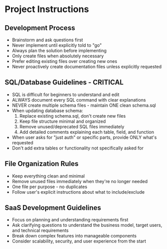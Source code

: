 # Project Instructions

## Development Process
- Brainstorm and ask questions first
- Never implement until explicitly told to "go"
- Always plan the solution before implementing
- Only create files when absolutely necessary
- Prefer editing existing files over creating new ones
- Never proactively create documentation files unless explicitly requested

## SQL/Database Guidelines - CRITICAL
- SQL is difficult for beginners to understand and edit
- ALWAYS document every SQL command with clear explanations
- NEVER create multiple schema files - maintain ONE clean schema.sql
- When updating database schema:
  1. Replace existing schema.sql, don't create new files
  2. Keep file structure minimal and organized
  3. Remove unused/deprecated SQL files immediately
  4. Add detailed comments explaining each table, field, and function
- When user asks for "just auth" or specific parts, provide ONLY what's requested
- Don't add extra tables or functionality not specifically asked for

## File Organization Rules
- Keep everything clean and minimal
- Remove unused files immediately when they're no longer needed
- One file per purpose - no duplicates
- Follow user's explicit instructions about what to include/exclude

## SaaS Development Guidelines
- Focus on planning and understanding requirements first
- Ask clarifying questions to understand the business model, target users, and technical requirements
- Break down complex features into manageable components
- Consider scalability, security, and user experience from the start